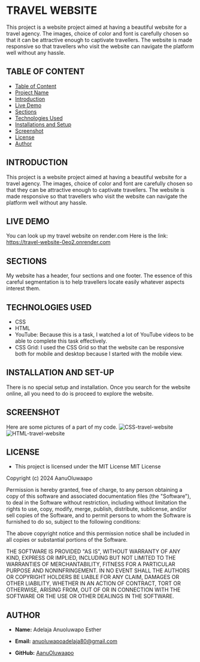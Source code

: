 # TRAVEL WEBSITE
This project is a website project aimed at having a beautiful website for a travel agency. The images, choice of color and font is carefully chosen so that it can be attractive enough to captivate travellers. The website is made responsive so that travellers who visit the website can navigate the platform well without any hassle.
## TABLE OF CONTENT
- [Table of Content](#table-of-content)
- [Project Name](#travel-website)
- [Introduction](#introduction)
- [Live Demo](#live-demo)
- [Sections](#sections)
- [Technologies Used](#technologies-used)
- [Installations and Setup](#installation-and-set-up)
- [Screenshot](#screenshot)
- [License](#license)
- [Author](#author)

## INTRODUCTION
This project is a website project aimed at having a beautiful website for a travel agency. The images, choice of color and font are carefully chosen so that they can be attractive enough to captivate travellers. The website is made responsive so that travellers who visit the website can navigate the platform well without any hassle.

## LIVE DEMO 
You can look up my travel website on render.com Here is the link: https://travel-website-0eo2.onrender.com 

## SECTIONS
My website has a header, four sections and one footer. The essence of this careful segmentation is to help travellers locate easily whatever aspects interest them.

## TECHNOLOGIES USED 
- CSS
- HTML
- YouTube: Because this is a task, I watched a lot of YouTube videos to be able to complete this task effectively.
- CSS Grid: I used the CSS Grid so that the website can be responsive both for mobile and desktop because I started with the mobile view.

## INSTALLATION AND SET-UP 
There is no special setup and installation. Once you search for the website online, all you need to do is proceed to explore the website.

## SCREENSHOT
Here are some pictures of a part of my code. 
![CSS-travel-website](https://github.com/user-attachments/assets/9a4e1bef-3b67-4634-9413-0615aa0aa4a4)
![HTML-travel-website](https://github.com/user-attachments/assets/1e6bdcac-5b66-4feb-9d30-8047b934c019)

## LICENSE
- This project is licensed under the MIT License
  MIT License

Copyright (c) 2024 AanuOluwaapo

Permission is hereby granted, free of charge, to any person obtaining a copy
of this software and associated documentation files (the "Software"), to deal
in the Software without restriction, including without limitation the rights
to use, copy, modify, merge, publish, distribute, sublicense, and/or sell
copies of the Software, and to permit persons to whom the Software is
furnished to do so, subject to the following conditions:

The above copyright notice and this permission notice shall be included in all
copies or substantial portions of the Software.

THE SOFTWARE IS PROVIDED "AS IS", WITHOUT WARRANTY OF ANY KIND, EXPRESS OR
IMPLIED, INCLUDING BUT NOT LIMITED TO THE WARRANTIES OF MERCHANTABILITY,
FITNESS FOR A PARTICULAR PURPOSE AND NONINFRINGEMENT. IN NO EVENT SHALL THE
AUTHORS OR COPYRIGHT HOLDERS BE LIABLE FOR ANY CLAIM, DAMAGES OR OTHER
LIABILITY, WHETHER IN AN ACTION OF CONTRACT, TORT OR OTHERWISE, ARISING FROM,
OUT OF OR IN CONNECTION WITH THE SOFTWARE OR THE USE OR OTHER DEALINGS IN THE
SOFTWARE.

## AUTHOR 
- **Name:** Adelaja Anuoluwapo Esther 

- **Email:** anuoluwapoadelaja80@gmail.com

- **GitHub:** [AanuOluwaapo](https://github.com/AanuOluwaapo)


